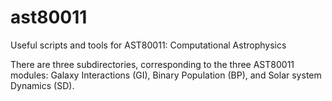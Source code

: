 # ast80011
Useful scripts and tools for AST80011: Computational Astrophysics

There are three subdirectories, corresponding to the three AST80011 modules: Galaxy Interactions (GI), Binary Population (BP), and Solar system Dynamics (SD).
